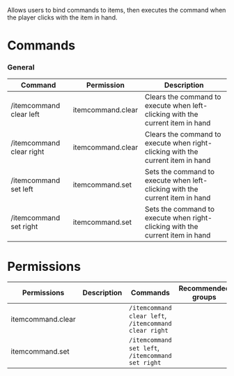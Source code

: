 Allows users to bind commands to items, then executes the command when the player clicks with the item in hand.

# Commands

### General
| Command | Permission | Description |
| ------- | ---------- | ----------- |
|/itemcommand clear left | itemcommand.clear | Clears the command to execute when left-clicking with the current item in hand|
|/itemcommand clear right | itemcommand.clear | Clears the command to execute when right-clicking with the current item in hand|
|/itemcommand set left | itemcommand.set | Sets the command to execute when left-clicking with the current item in hand|
|/itemcommand set right | itemcommand.set | Sets the command to execute when right-clicking with the current item in hand|



# Permissions
| Permissions | Description | Commands | Recommended groups |
| ----------- | ----------- | -------- | ------------------ |
| itemcommand.clear |  | `/itemcommand clear left`, `/itemcommand clear right` |  |
| itemcommand.set |  | `/itemcommand set left`, `/itemcommand set right` |  |
